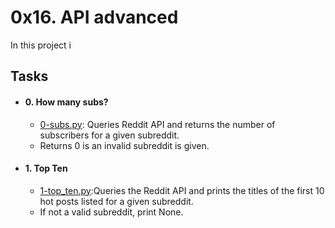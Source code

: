 [comment]: <> (Section_0_begin)

# 0x16. API advanced
In this project i 

[comment]: <> (Section_0_end)
[comment]: <> (Section_1_begin)

## Tasks 
[comment]: <> (task_1_begin)

- #### 0. How many subs?
	- [0-subs.py](https://github.com/iChigozirim/alx-system_engineering-devops/tree/master/0x16-api_advanced/0-subs.py): Queries Reddit API and returns the number of subscribers for a given subreddit.
	- Returns 0 is an invalid subreddit is given.

[comment]: <> (task_1_end)

[comment]: <> (task_2_begin)

- #### 1. Top Ten
	- [1-top_ten.py](https://github.com/iChigozirim/alx-system_engineering-devops/tree/master/0x16-api_advanced/1-top_ten.py):Queries the Reddit API and prints the titles of the first 10 hot posts listed for a given subreddit.
	- If not a valid subreddit, print None.

[comment]: <> (task_2_end)
[comment]: <> (Section_1_end)